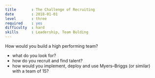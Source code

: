 ```yaml
---
title       : The Challenge of Recruiting
date        : 2018-01-01
level       : three
required    : yes
difficulty  : hard
skills      : Leadership, Team Bulding
---
```

How would you build a high performing team?

- what do you look for?
- how do you recruit and find talent?
- how would you implement, deploy and use Myers–Briggs (or similar) with a team of 15?
